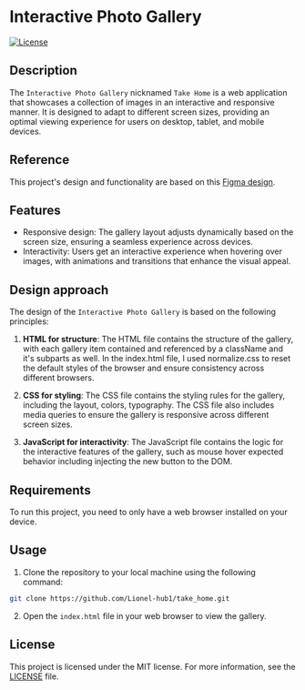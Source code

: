 # Interactive Photo Gallery

[![License](https://img.shields.io/badge/license-MIT-blue.svg)](https://opensource.org/licenses/MIT)

## Description

The `Interactive Photo Gallery` nicknamed `Take Home` is a web application that showcases a collection of images in an interactive and responsive manner. It is designed to adapt to different screen sizes, providing an optimal viewing experience for users on desktop, tablet, and mobile devices.

## Reference

This project's design and functionality are based on this [Figma design](https://www.figma.com/design/XF6xlvvHBv12WFveDjVoso/COA-Take-home-Challenge?node-id=1-482&t=L7qVWNhOCJWzAqBk-0).

## Features

-   Responsive design: The gallery layout adjusts dynamically based on the screen size, ensuring a seamless experience across devices.
-   Interactivity: Users get an interactive experience when hovering over images, with animations and transitions that enhance the visual appeal.

## Design approach

The design of the `Interactive Photo Gallery` is based on the following principles:

1. **HTML for structure**: The HTML file contains the structure of the gallery, with each gallery item contained and referenced by a className and it's subparts as well. In the index.html file, I used normalize.css to reset the default styles of the browser and ensure consistency across different browsers.

2. **CSS for styling**: The CSS file contains the styling rules for the gallery, including the layout, colors, typography. The CSS file also includes media queries to ensure the gallery is responsive across different screen sizes.

3. **JavaScript for interactivity**: The JavaScript file contains the logic for the interactive features of the gallery, such as mouse hover expected behavior including injecting the new button to the DOM.

## Requirements

To run this project, you need to only have a web browser installed on your device.

## Usage

1. Clone the repository to your local machine using the following command:

```bash
git clone https://github.com/Lionel-hub1/take_home.git
```

2. Open the `index.html` file in your web browser to view the gallery.

## License

This project is licensed under the MIT license. For more information, see the [LICENSE](LICENSE) file.
